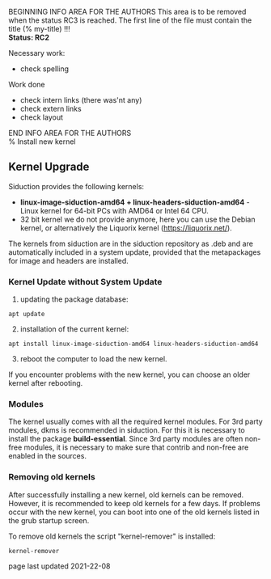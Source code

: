 BEGINNING   INFO AREA FOR THE AUTHORS
This area is to be removed when the status RC3 is reached. The first line of the file must contain the title (% my-title) !!!  
**Status: RC2**

Necessary work:

+ check spelling  

Work done

+ check intern links (there was'nt any)  
+ check extern links  
+ check layout  

END   INFO AREA FOR THE AUTHORS  
% Install new kernel

## Kernel Upgrade

Siduction provides the following kernels:

+ **linux-image-siduction-amd64 + linux-headers-siduction-amd64** - Linux kernel for 64-bit PCs with AMD64 or Intel 64 CPU.
+ 32 bit kernel we do not provide anymore, here you can use the Debian kernel, or alternatively the Liquorix kernel (https://liquorix.net/).

The kernels from siduction are in the siduction repository as .deb and are automatically included in a system update, provided that the metapackages for image and headers are installed.


### Kernel Update without System Update

1. updating the package database:

  ~~~
  apt update
  ~~~

2. installation of the current kernel:

  ~~~
  apt install linux-image-siduction-amd64 linux-headers-siduction-amd64
  ~~~

3. reboot the computer to load the new kernel.

  If you encounter problems with the new kernel, you can choose an older kernel after rebooting.


### Modules

The kernel usually comes with all the required kernel modules. For 3rd party modules, dkms is recommended in siduction.
For this it is necessary to install the package **build-essential**. Since 3rd party modules are often non-free modules, it is necessary to make sure
that contrib and non-free are enabled in the sources.

### Removing old kernels

After successfully installing a new kernel, old kernels can be removed. However, it is recommended to keep old kernels for a few days. If problems occur with the new kernel, you can boot into one of the old kernels listed in the grub startup screen.

To remove old kernels the script "kernel-remover" is installed:

~~~
kernel-remover
~~~

<div id="rev">page last updated 2021-22-08</div>
